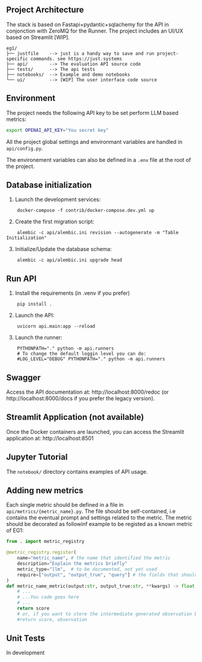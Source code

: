 ## Project Architecture

The stack is based on Fastapi+pydantic+sqlachemy for the API in conjonction with ZeroMQ for the Runner.
The project includes an UI/UX based on Streamlit [WIP].


```
eg1/
├── justfile    --> just is a handy way to save and run project-specific commands. see https://just.systems
├── api/        --> The evaluation API source code
├── tests/      --> The api tests
├── notebooks/  --> Example and demo notebooks
└── ui/         --> [WIP] The user interface code source
```

## Environment

The project needs the following API key to be set perform LLM based metrics: 

```bash
export OPENAI_API_KEY="You secret key"
```

All the project global settings and environmant variables are handled in `api/config.py`.

The environement variables can also be defined in a `.env` file at the root of the project.


## Database initialization 

1. Launch the development services:
```
    docker-compose -f contrib/docker-compose.dev.yml up
```

2. Create the first migration script:
```
    alembic -c api/alembic.ini revision --autogenerate -m "Table Initialization"
```

3. Initialize/Update the database schema:
```
    alembic -c api/alembic.ini upgrade head
```


## Run API

1. Install the requirements (in .venv if you prefer)
```
    pip install .
```
2. Launch the API:
```
    uvicorn api.main:app --reload
```
3. Launch the runner:
```
    PYTHONPATH="." python -m api.runners
    # To change the default loggin level you can do:
    #LOG_LEVEL="DEBUG" PYTHONPATH="." python -m api.runners
```

## Swagger

Access the API documentation at: http://localhost:8000/redoc (or http://localhost:8000/docs if you prefer the legacy version).


## Streamlit Application (not available)

Once the Docker containers are launched, you can access the Streamlit application at: http://localhost:8501


## Jupyter Tutorial

The `notebook/` directory contains examples of API usage.


## Adding new metrics

Each single metric should be defined in a file in `api/metrics/{metric_name}.py`.
The file should be self-contained, i.e contains the eventual prompt and settings related to the metric.
The metric should be decorated as followinf example to be registed as a known metric of EG1: 


```python
from . import metric_registry

@metric_registry.register(
    name="metric_name", # the name that identified the metric
    description="Explain the metrics briefly"
    metric_type="llm",  # to be documented, not yet used
    require=["output", "output_true", "query"] # the fields that should be present in the dataset related to experiment under evaluation
)
def metric_name_metric(output:str, output_true:str, **kwargs) -> float:
    # ...
    # ...You code goes here
    # ...
    return score
    # or, if you want to store the intermediate generated observation by the metric (like a judge answer typically)
    #return score, observation
```


## Unit Tests

In development
